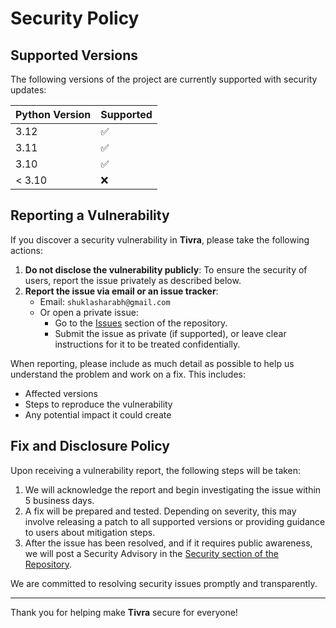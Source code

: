 # Security Policy

## Supported Versions

The following versions of the project are currently supported with security updates:


| Python Version | Supported          |
| -------------- | ------------------ |
| 3.12           | ✅                 |
| 3.11           | ✅                 |
| 3.10           | ✅                 |
| < 3.10         | ❌                 |


## Reporting a Vulnerability

If you discover a security vulnerability in **Tivra**, please take the following actions:

1. **Do not disclose the vulnerability publicly**: To ensure the security of users, report the issue privately as described below.
2. **Report the issue via email or an issue tracker**:
    - Email: `shuklasharabh@gmail.com`
    - Or open a private issue:
        - Go to the [Issues](https://github.com/your-repo-name/issues) section of the repository.
        - Submit the issue as private (if supported), or leave clear instructions for it to be treated confidentially.

When reporting, please include as much detail as possible to help us understand the problem and work on a fix. This includes:
- Affected versions
- Steps to reproduce the vulnerability
- Any potential impact it could create

## Fix and Disclosure Policy

Upon receiving a vulnerability report, the following steps will be taken:
1. We will acknowledge the report and begin investigating the issue within 5 business days.
2. A fix will be prepared and tested. Depending on severity, this may involve releasing a patch to all supported versions or providing guidance to users about mitigation steps.
3. After the issue has been resolved, and if it requires public awareness, we will post a Security Advisory in the [Security section of the Repository](https://github.com/your-repo-name/security/advisories).

We are committed to resolving security issues promptly and transparently.

---

Thank you for helping make **Tivra** secure for everyone!